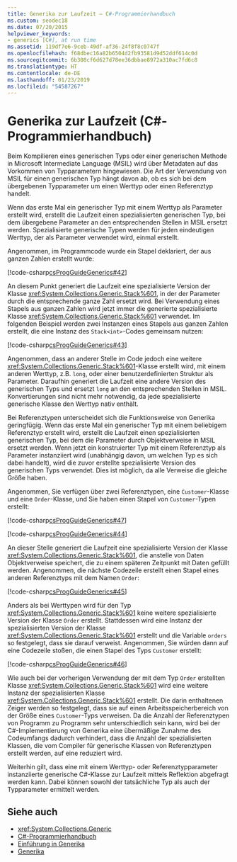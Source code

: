 ```yaml
---
title: Generika zur Laufzeit – C#-Programmierhandbuch
ms.custom: seodec18
ms.date: 07/20/2015
helpviewer_keywords:
- generics [C#], at run time
ms.assetid: 119df7e6-9ceb-49df-af36-24f8f8c0747f
ms.openlocfilehash: f68dbec16a82b6504d2fb93581d9d52ddf614c0d
ms.sourcegitcommit: 6b308cf6d627d78ee36dbbae8972a310ac7fd6c8
ms.translationtype: HT
ms.contentlocale: de-DE
ms.lasthandoff: 01/23/2019
ms.locfileid: "54587267"
---
```

# <a name="generics-in-the-run-time-c-programming-guide"></a>Generika zur Laufzeit (C#-Programmierhandbuch)
Beim Kompilieren eines generischen Typs oder einer generischen Methode in Microsoft Intermediate Language (MSIL) wird über Metadaten auf das Vorkommen von Typparametern hingewiesen. Die Art der Verwendung von MSIL für einen generischen Typ hängt davon ab, ob es sich bei dem übergebenen Typparameter um einen Werttyp oder einen Referenztyp handelt.  
  
 Wenn das erste Mal ein generischer Typ mit einem Werttyp als Parameter erstellt wird, erstellt die Laufzeit einen spezialisierten generischen Typ, bei dem übergebene Parameter an den entsprechenden Stellen in MSIL ersetzt werden. Spezialisierte generische Typen werden für jeden eindeutigen Werttyp, der als Parameter verwendet wird, einmal erstellt.  
  
 Angenommen, im Programmcode wurde ein Stapel deklariert, der aus ganzen Zahlen erstellt wurde:  
  
 [!code-csharp[csProgGuideGenerics#42](../../../csharp/programming-guide/generics/codesnippet/CSharp/generics-in-the-run-time_1.cs)]  
  
 An diesem Punkt generiert die Laufzeit eine spezialisierte Version der Klasse <xref:System.Collections.Generic.Stack%601>, in der der Parameter durch die entsprechende ganze Zahl ersetzt wird. Bei Verwendung eines Stapels aus ganzen Zahlen wird jetzt immer die generierte spezialisierte Klasse <xref:System.Collections.Generic.Stack%601> verwendet. Im folgenden Beispiel werden zwei Instanzen eines Stapels aus ganzen Zahlen erstellt, die eine Instanz des `Stack<int>`-Codes gemeinsam nutzen:  
  
 [!code-csharp[csProgGuideGenerics#43](../../../csharp/programming-guide/generics/codesnippet/CSharp/generics-in-the-run-time_2.cs)]  
  
 Angenommen, dass an anderer Stelle im Code jedoch eine weitere <xref:System.Collections.Generic.Stack%601>-Klasse erstellt wird, mit einem anderen Werttyp, z.B. `long`, oder einer benutzerdefinierten Struktur als Parameter. Daraufhin generiert die Laufzeit eine andere Version des generischen Typs und ersetzt `long` an den entsprechenden Stellen in MSIL. Konvertierungen sind nicht mehr notwendig, da jede spezialisierte generische Klasse den Werttyp nativ enthält.  
  
 Bei Referenztypen unterscheidet sich die Funktionsweise von Generika geringfügig. Wenn das erste Mal ein generischer Typ mit einem beliebigem Referenztyp erstellt wird, erstellt die Laufzeit einen spezialisierten generischen Typ, bei dem die Parameter durch Objektverweise in MSIL ersetzt werden. Wenn jetzt ein konstruierter Typ mit einem Referenztyp als Parameter instanziiert wird (unabhängig davon, um welchen Typ es sich dabei handelt), wird die zuvor erstellte spezialisierte Version des generischen Typs verwendet. Dies ist möglich, da alle Verweise die gleiche Größe haben.  
  
 Angenommen, Sie verfügen über zwei Referenztypen, eine `Customer`-Klasse und eine `Order`-Klasse, und Sie haben einen Stapel von `Customer`-Typen erstellt:  
  
 [!code-csharp[csProgGuideGenerics#47](../../../csharp/programming-guide/generics/codesnippet/CSharp/generics-in-the-run-time_3.cs)]  
  
 [!code-csharp[csProgGuideGenerics#44](../../../csharp/programming-guide/generics/codesnippet/CSharp/generics-in-the-run-time_4.cs)]  
  
 An dieser Stelle generiert die Laufzeit eine spezialisierte Version der Klasse <xref:System.Collections.Generic.Stack%601>, die anstelle von Daten Objektverweise speichert, die zu einem späteren Zeitpunkt mit Daten gefüllt werden. Angenommen, die nächste Codezeile erstellt einen Stapel eines anderen Referenztyps mit dem Namen `Order`:  
  
 [!code-csharp[csProgGuideGenerics#45](../../../csharp/programming-guide/generics/codesnippet/CSharp/generics-in-the-run-time_5.cs)]  
  
 Anders als bei Werttypen wird für den Typ <xref:System.Collections.Generic.Stack%601> keine weitere spezialisierte Version der Klasse `Order` erstellt. Stattdessen wird eine Instanz der spezialisierten Version der Klasse <xref:System.Collections.Generic.Stack%601> erstellt und die Variable `orders` so festgelegt, dass sie darauf verweist. Angenommen, Sie würden dann auf eine Codezeile stoßen, die einen Stapel des Typs `Customer` erstellt:  
  
 [!code-csharp[csProgGuideGenerics#46](../../../csharp/programming-guide/generics/codesnippet/CSharp/generics-in-the-run-time_6.cs)]  
  
 Wie auch bei der vorherigen Verwendung der mit dem Typ `Order` erstellten Klasse <xref:System.Collections.Generic.Stack%601> wird eine weitere Instanz der spezialisierten Klasse <xref:System.Collections.Generic.Stack%601> erstellt. Die darin enthaltenen Zeiger werden so festgelegt, dass sie auf einen Arbeitsspeicherbereich von der Größe eines `Customer`-Typs verweisen. Da die Anzahl der Referenztypen von Programm zu Programm sehr unterschiedlich sein kann, wird bei der C#-Implementierung von Generika eine übermäßige Zunahme des Codeumfangs dadurch verhindert, dass die Anzahl der spezialisierten Klassen, die vom Compiler für generische Klassen von Referenztypen erstellt werden, auf eine reduziert wird.  
  
 Weiterhin gilt, dass eine mit einem Werttyp- oder Referenztypparameter instanziierte generische C#-Klasse zur Laufzeit mittels Reflektion abgefragt werden kann. Dabei können sowohl der tatsächliche Typ als auch der Typparameter ermittelt werden.  
  
## <a name="see-also"></a>Siehe auch

- <xref:System.Collections.Generic>
- [C#-Programmierhandbuch](../../../csharp/programming-guide/index.md)
- [Einführung in Generika](../../../csharp/programming-guide/generics/introduction-to-generics.md)
- [Generika](~/docs/standard/generics/index.md)
